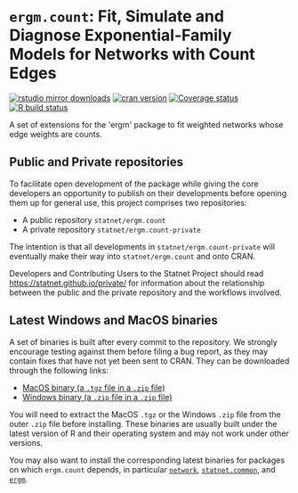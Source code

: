 # `ergm.count`: Fit, Simulate and Diagnose Exponential-Family Models for Networks with Count Edges

[![rstudio mirror downloads](https://cranlogs.r-pkg.org/badges/ergm.count?color=2ED968)](https://cranlogs.r-pkg.org/)
[![cran version](https://www.r-pkg.org/badges/version/ergm.count)](https://cran.r-project.org/package=ergm.count)
[![Coverage status](https://codecov.io/gh/statnet/ergm.count/branch/master/graph/badge.svg)](https://codecov.io/github/statnet/ergm.count?branch=master)
[![R build status](https://github.com/statnet/ergm.count/workflows/R-CMD-check/badge.svg)](https://github.com/statnet/ergm.count/actions)

A set of extensions for the 'ergm' package to fit weighted networks whose edge weights are counts.

## Public and Private repositories

To facilitate open development of the package while giving the core developers an opportunity to publish on their developments before opening them up for general use, this project comprises two repositories:
* A public repository `statnet/ergm.count`
* A private repository `statnet/ergm.count-private`

The intention is that all developments in `statnet/ergm.count-private` will eventually make their way into `statnet/ergm.count` and onto CRAN.

Developers and Contributing Users to the Statnet Project should read https://statnet.github.io/private/ for information about the relationship between the public and the private repository and the workflows involved.

## Latest Windows and MacOS binaries

A set of binaries is built after every commit to the repository. We strongly encourage testing against them before filing a bug report, as they may contain fixes that have not yet been sent to CRAN. They can be downloaded through the following links:

* [MacOS binary (a `.tgz` file in a `.zip` file)](https://nightly.link/statnet/ergm.count/workflows/R-CMD-check.yaml/master/macOS-rrelease-binaries.zip)
* [Windows binary (a `.zip` file in a `.zip` file)](https://nightly.link/statnet/ergm.count/workflows/R-CMD-check.yaml/master/Windows-rrelease-binaries.zip)

You will need to extract the MacOS `.tgz` or the Windows `.zip` file from the outer `.zip` file before installing. These binaries are usually built under the latest version of R and their operating system and may not work under other versions.

You may also want to install the corresponding latest binaries for packages on which `ergm.count` depends, in particular [`network`](https://github.com/statnet/network), [`statnet.common`](https://github.com/statnet/statnet.common), and [`ergm`](https://github.com/statnet/ergm).
